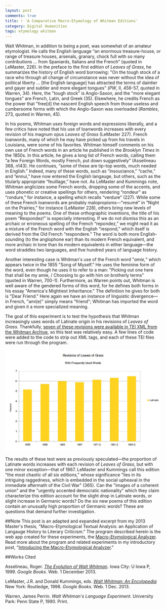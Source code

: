 ```yaml
---
layout: post
comments: true
title: ! 'A Comparative Macro-Etymology of Whitman Editions' 
category: Digital Humanities
tags: etymology whitman 
---
```


Walt Whitman, in addition to being a poet, was somewhat of an amateur etymologist. He calls the English language “an enormous treasure-house, or range of treasure houses, arsenals, granary, chock full with so many contributions ... from Spaniards, Italians and the French” (quoted in LeMaster, 226). In the preface to the first edition of _Leaves of Grass_, he summarizes the history of English word borrowing: "On the tough stock of a race who through all change of circumstance was never without the idea of political liberty ... [the English language] has attracted the terms of daintier and gayer and subtler and more elegant tongues" (_PW_, II, 456-57, quoted in Warren, 34). Here, the "tough stock" is Anglo-Saxon, and the "more elegant tongues" are French, Latin, and Greek (35). Elsewhere, he credits French as the power that "free[d] the nascent English speech from those useless and cumbersome forms with which the Anglo-Saxon was overloaded (_Rambles_, 273, quoted in Warren, 45). 

In his poems, Whitman uses foreign words and expressions liberally, and a few critics have noted that his use of loanwords increases with every revision of his magnum opus _Leaves of Grass_ (LeMaster 227). French loanwords, many of which he may have picked up from his travels in Louisiana, were some of his favorites. Whitman himself comments on his own use of French words in an article he published in the _Brooklyn Times_ in the 1850s. In this article, he gives a long list of French words, calling them “a few Foreign Words, mostly French, put down suggestively” (Asselineau 368, n143). He continues, “some of these are tip-top words, much needed in English.”  Indeed, many of these words, such as “insouciance,” “cache,” and “ennui,” have now entered the English langauge, but others, such as the titularly appropriate “feuillage,” have not. As LeMaster and Kummings note, Whitman anglicizes some French words, dropping some of the accents, and uses phonetic or creative spellings for others, rendering “rondeur” as “rondure,” for instance, a spelling which recalls “verdure” (227). While some of these French loanwords are probably malopropisms—"resumé" in "Night on the Prairies," for instance (LeMaster 228), others bring new levels of meaning to the poems. 
One of these orthographic inventions, the title of his poem “Respondez!” is especially interesting. If we do not dismiss this as an archaic or erroneous spelling of the French “repondez,” we might read it as a mixture of the French word with the English “respond,” which itself is derived from the Old French “respondere.” The word is both more English-sounding (to the anglophone ear) than its modern French equivalent, and more archaic in tone than its modern equivalents in either language—the word straddles two languages, and five hundred years of language history. 

Another interesting case is Whitman's use of the French word "_amie,_" which appears twice in the 1855 "Song of Myself." He uses the feminine form of the word, even though he uses it to refer to a man: "Picking out one here that shall be my amie, / Choosing to go with him on brotherly terms" (quoted in Warren, 700-1). Furthermore, as Warren points out, Whitman is well aware of the gendered forms of this word, for he defines both forms in his essay "America's Mightiest Inheritance." The definition he gives for both is "Dear Friend." Here again we have an instance of linguistic divergence—in French, "ami(e)" simply means "friend"; Whitman has imported the word and given it a more specialized meaning. 

The goal of this experiment is to test the hypothesis that Whitman increasingly uses words of Latinate origin in his revisions of _Leaves of Grass_. Thankfully, [seven of these revisions were available in TEI XML from the Whitman Archive](http://www.whitmanarchive.org/downloads/index.html), so this test was relatively easy. A few lines of code were added to the code to strip out XML tags, and each of these TEI files were run through the program. 

![Latinate Words in Revisions of Leaves of Grass](/images/macro-etym/whitman-latinate-with.jpg) 

The results of these test were as previously speculated—the proportion of Latinate words increases with each revision of _Leaves of Grass_, but with one minor exception—that of 1867. LeMaster and Kummings call this edition "the most chaotic of all six editions," whose significance "lies in its intriguing raggedness, which is embedded in the social upheaval in the immediate aftermath of the Civil War" (365). Can the "images of a coherent union" and the "urgently accented democratic nationality" which they claim characterize this edition account for the slight drop in Latinate words, or slight increase in Germanic words? Do the six new poems of this edition contain an unusually high proportion of Germanic words? These are questions that demand further investigation. 

##Note
This post is an adapted and expanded excerpt from my 2013 Master's thesis, "Macro-Etymological Textual Analysis: an Application of Langauge History to Literary Criticism." The program described herein is the web app created for these experiments, the [Macro-Etymological Analyzer](http://jonreeve.com/etym). Read more about the program and related experiments in my introductory post, "[Introducing the Macro-Etymological Analyzer](/2013/11/introducing-the-macro-etymological-analyzer/)."   

##Works Cited 

Asselineau, Roger. [_The Evolution of Walt Whitman_](http://books.google.com/books?id=HpNa0DFh1eUC&pg=RA1-PA368). Iowa City: U Iowa P, 1999. _Google Books_. Web. 1 December 2013.  

LeMaster, J.R. and Donald Kummings, eds. [_Walt Whitman: An Encylopedia_](http://books.google.com/books?id=fKJAW8Bn9ukC) New York: Routledge, 1998. _Google Books_. Web. 1 Dec. 2013.   

Warren, James Perrin. _Walt Whitman's Language Experiment_. University Park: Penn State P, 1990. Print. 
